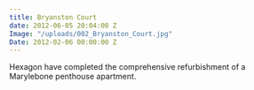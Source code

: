 ```yaml
---
title: Bryanston Court
date: 2012-06-05 20:04:00 Z
Image: "/uploads/002_Bryanston_Court.jpg"
Date: 2012-02-06 00:00:00 Z
---
```


Hexagon have completed the comprehensive refurbishment of a Marylebone penthouse apartment.